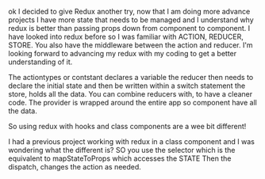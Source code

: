 ok I decided to give Redux another try, now that I am doing more advance projects I have more state that needs to be managed and I understand why redux is better than passing props down from component to component. I have looked into redux before so I was familiar with ACTION, REDUCER, STORE. You also have the middleware between the action and reducer. I'm looking forward to advancing my redux with my coding to get a better understanding of it.

The actiontypes or contstant declares a variable
the reducer then needs to declare the initial state and then be written within a switch statement 
the store, holds all the data. You can combine reducers with, to have a cleaner code.
The provider is wrapped around the entire app so component have all the data.

So using redux with hooks and class components are a wee bit different!

I had a previous project working with redux in a class component and I was wondering what the different is?
SO you use the selector which is the equivalent to mapStateToProps which accesses the STATE 
Then the dispatch, changes the action as needed.